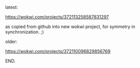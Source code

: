 
latest:

  https://wokwi.com/projects/372113258587831297

  as copied from github into new wokwi project, for symmetry
  in synchronization. ;)


older:

  https://wokwi.com/projects/372110096829856769

END.
